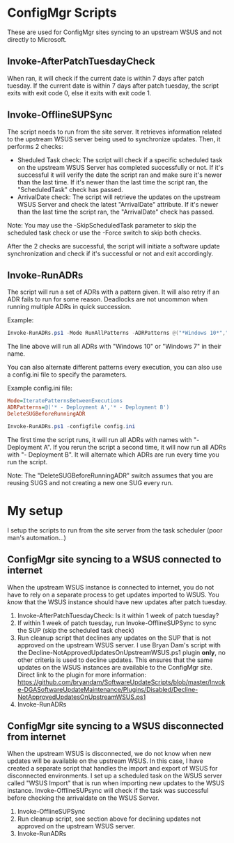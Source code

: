 # ConfigMgr Scripts
These are used for ConfigMgr sites syncing to an upstream WSUS and not directly to Microsoft.

## Invoke-AfterPatchTuesdayCheck
When ran, it will check if the current date is within 7 days after patch tuesday.
If the current date is within 7 days after patch tuesday, the script exits with exit code 0, else it exits with exit code 1.

## Invoke-OfflineSUPSync
The script needs to run from the site server.
It retrieves information related to the upstream WSUS server being used to synchronize updates.
Then, it performs 2 checks:
- Sheduled Task check: The script will check if a specific scheduled task on the upstream WSUS Server has completed successfully or not. If it's successful it will verify the date the script ran and make sure it's newer than the last time.
If it's newer than the last time the script ran, the "ScheduledTask" check has passed.
- ArrivalDate check: The script will retrieve the updates on the upstream WSUS Server and check the latest "ArrivalDate" attribute.
If it's newer than the last time the script ran, the "ArrivalDate" check has passed.

Note: You may use the -SkipScheduledTask parameter to skip the scheduled task check or use the -Force switch to skip both checks.

After the 2 checks are successful, the script will initiate a software update synchronization and check if it's successful or not and exit accordingly.

## Invoke-RunADRs
The script will run a set of ADRs with a pattern given.
It will also retry if an ADR fails to run for some reason. Deadlocks are not uncommon when running multiple ADRs in quick succession.

Example:
```powershell
Invoke-RunADRs.ps1 -Mode RunAllPatterns -ADRPatterns @("*Windows 10*","*Windows 7*")
```
The line above will run all ADRs with "Windows 10" or "Windows 7" in their name.

You can also alternate different patterns every execution, you can also use a config.ini file to specify the parameters.

Example config.ini file:
```ini
Mode=IteratePatternsBetweenExecutions
ADRPatterns=@('* - Deployment A','* - Deployment B')
DeleteSUGBeforeRunningADR
```

```powershell
Invoke-RunADRs.ps1 -configfile config.ini
```
The first time the script runs, it will run all ADRs with names with "- Deployment A".
If you rerun the script a second time, it will now run all ADRs with "- Deployment B".
It will alternate which ADRs are run every time you run the script.

Note: The "DeleteSUGBeforeRunningADR" switch assumes that you are reusing SUGS and not creating a new one SUG every run.

# My setup
I setup the scripts to run from the site server from the task scheduler (poor man's automation...)
## ConfigMgr site syncing to a WSUS connected to internet
When the upstream WSUS instance is connected to internet, you do not have to rely on a separate process to get updates imported to WSUS. You *know* that the WSUS instance should have new updates after patch tuesday.
1) Invoke-AfterPatchTuesdayCheck: Is it within 1 week of patch tuesday?
2) If within 1 week of patch tuesday, run Invoke-OfflineSUPSync to sync the SUP (skip the scheduled task check)
3) Run cleanup script that declines any updates on the SUP that is not approved on the upstream WSUS server.
I use Bryan Dam's script with the Decline-NotApprovedUpdatesOnUpstreamWSUS.ps1 plugin **only**, no other criteria is used to decline updates. This ensures that the same updates on the WSUS instances are available to the ConfigMgr site.
Direct link to the plugin for more information: https://github.com/bryandam/SoftwareUpdateScripts/blob/master/Invoke-DGASoftwareUpdateMaintenance/Plugins/Disabled/Decline-NotApprovedUpdatesOnUpstreamWSUS.ps1
4) Invoke-RunADRs
## ConfigMgr site syncing to a WSUS disconnected from internet
When the upstream WSUS is disconnected, we do not know when new updates will be available on the upstream WSUS. In this case, I have created a separate script that handles the import and export of WSUS for disconnected environments. I set up a scheduled task on the WSUS server called "WSUS Import" that is run when importing new updates to the WSUS instance. Invoke-OfflineSUPsync will check if the task was successful before checking the arrivaldate on the WSUS Server.
1) Invoke-OfflineSUPSync
2) Run cleanup script, see section above for declining updates not approved on the upstream WSUS server.
3) Invoke-RunADRs